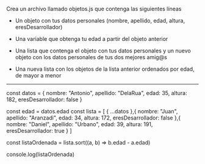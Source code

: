 
Crea un archivo llamado objetos.js que contenga las siguientes líneas

- Un objeto con tus datos personales (nombre, apellido, edad, altura, 
eresDesarrollador)

- Una variable que obtenga tu edad a partir del objeto anterior

- Una lista que contenga el objeto con tus datos personales y un nuevo 
objeto con los datos personales de tus dos mejores amig@s

- Una nueva lista con los objetos de la lista anterior ordenados por edad, 
de mayor a menor
-------------------------------------------------------------------------
const datos = {
    nombre: "Antonio",
    apellido: "DelaRua",
    edad: 35,
    altura: 182,
    eresDesarrollador: false
}

const edad = datos.edad
const lista = [
    {
        ...datos
    },{
        nombre: "Juan",
        apellido: "Aranzadi",
        edad: 34,
        altura: 172,
        eresDesarrollador: false
    },{
        nombre: "Daniel",
        apellido: "Urbano",
        edad: 39,
        altura: 191,
        eresDesarrollador: true
    }
]

const listaOrdenada = lista.sort((a, b) => b.edad - a.edad)

console.log(listaOrdenada)
